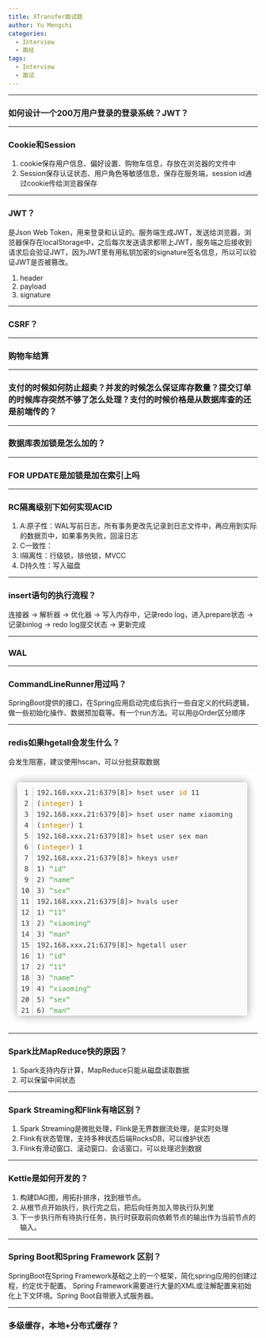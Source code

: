 ```yaml
---
title: XTransfer面试题
author: Yu Mengchi
categories:
  - Interview 
  - 面经
tags:
  - Interview
  - 面试
---
```


---
### 如何设计一个200万用户登录的登录系统？JWT？

---
### Cookie和Session
1. cookie保存用户信息、偏好设置、购物车信息，存放在浏览器的文件中
2. Session保存认证状态、用户角色等敏感信息，保存在服务端，session id通过cookie传给浏览器保存

---
### JWT？
是Json Web Token，用来登录和认证的。服务端生成JWT，发送给浏览器，浏览器保存在localStorage中，之后每次发送请求都带上JWT，服务端之后接收到请求后会验证JWT，因为JWT里有用私钥加密的signature签名信息，所以可以验证JWT是否被篡改。
1. header
2. payload
3. signature

---
### CSRF？


---
### 购物车结算


---
### 支付的时候如何防止超卖？并发的时候怎么保证库存数量？提交订单的时候库存突然不够了怎么处理？支付的时候价格是从数据库查的还是前端传的？


---
### 数据库表加锁是怎么加的？


---
### FOR UPDATE是加锁是加在索引上吗


---
### RC隔离级别下如何实现ACID
1. A:原子性：WAL写前日志，所有事务更改先记录到日志文件中，再应用到实际的数据页中，如果事务失败，回滚日志
2. C一致性：
3. I隔离性：行级锁，排他锁，MVCC
4. D持久性：写入磁盘

---
### insert语句的执行流程？
连接器 -> 解析器 -> 优化器 -> 写入内存中，记录redo log，进入prepare状态 -> 记录binlog -> redo log提交状态 -> 更新完成

---
### WAL

---
### CommandLineRunner用过吗？
SpringBoot提供的接口，在Spring应用启动完成后执行一些自定义的代码逻辑，做一些初始化操作、数据预加载等。有一个run方法。可以用@Order区分顺序

---
### redis如果hgetall会发生什么？
会发生阻塞，建议使用hscan，可以分批获取数据

![img.png](../../../../assets/img2/img.png)

---
### Spark比MapReduce快的原因？
1. Spark支持内存计算，MapReduce只能从磁盘读取数据
2. 可以保留中间状态

---
### Spark Streaming和Flink有啥区别？
1. Spark Streaming是微批处理，Flink是无界数据流处理，是实时处理
2. Flink有状态管理，支持多种状态后端RocksDB，可以维护状态
3. Flink有滑动窗口、滚动窗口、会话窗口，可以处理迟到数据

---
### Kettle是如何开发的？
1. 构建DAG图，用拓扑排序，找到根节点。
2. 从根节点开始执行，执行完之后，把后向任务加入带执行队列里
3. 下一步执行所有待执行任务，执行时获取前向依赖节点的输出作为当前节点的输入。

---
### Spring Boot和Spring Framework 区别？
SpringBoot在Spring Framework基础之上的一个框架，简化spring应用的创建过程，约定优于配置。
Spring Framework需要进行大量的XML或注解配置来初始化上下文环境。Spring Boot自带嵌入式服务器。

---
### 多级缓存，本地+分布式缓存？



